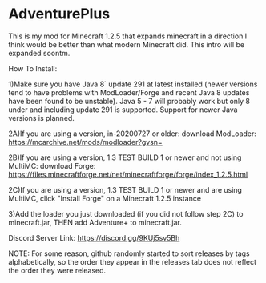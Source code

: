 # AdventurePlus

This is my mod for Minecraft 1.2.5 that expands minecraft in a direction I think would be better than what modern Minecraft did. This intro will be expanded soontm.


How To Install:


1)Make sure you have Java 8` update 291 at latest installed (newer versions tend to have problems with ModLoader/Forge and recent Java 8 updates have been found to be unstable). Java 5 - 7 will probably work but only 8 under and including update 291 is supported. Support for newer Java versions is planned.

2A)If you are using a version, in-20200727 or older: download ModLoader: https://mcarchive.net/mods/modloader?gvsn=

2B)If you are using a version, 1.3 TEST BUILD 1 or newer and not using MultiMC: download Forge: https://files.minecraftforge.net/net/minecraftforge/forge/index_1.2.5.html

2C)If you are using a version, 1.3 TEST BUILD 1 or newer and are using MultiMC, click "Install Forge" on a Minecraft 1.2.5 instance

3)Add the loader you just downloaded (if you did not follow step 2C) to minecraft.jar, THEN add Adventure+ to minecraft.jar. 

Discord Server Link: https://discord.gg/9KUj5sv5Bh

NOTE: For some reason, github randomly started to sort releases by tags alphabetically, so the order they appear in the releases tab does not reflect the order they were released.
